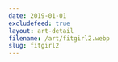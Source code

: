 ```yaml
---
date: 2019-01-01
excludefeed: true
layout: art-detail
filename: /art/fitgirl2.webp
slug: fitgirl2
---
```


